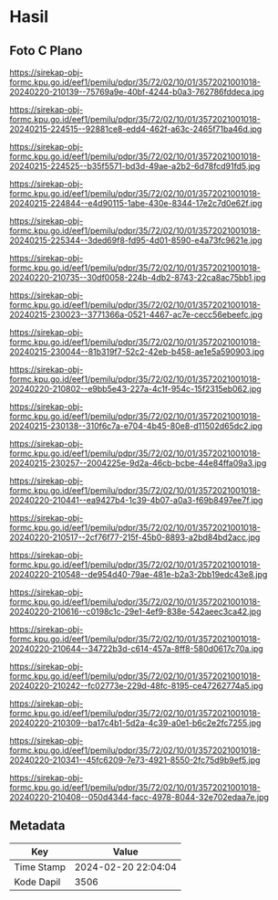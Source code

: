 # Hasil

## Foto C Plano

https://sirekap-obj-formc.kpu.go.id/eef1/pemilu/pdpr/35/72/02/10/01/3572021001018-20240220-210139--75769a9e-40bf-4244-b0a3-762786fddeca.jpg

https://sirekap-obj-formc.kpu.go.id/eef1/pemilu/pdpr/35/72/02/10/01/3572021001018-20240215-224515--92881ce8-edd4-462f-a63c-2465f71ba46d.jpg

https://sirekap-obj-formc.kpu.go.id/eef1/pemilu/pdpr/35/72/02/10/01/3572021001018-20240215-224525--b35f5571-bd3d-49ae-a2b2-6d78fcd91fd5.jpg

https://sirekap-obj-formc.kpu.go.id/eef1/pemilu/pdpr/35/72/02/10/01/3572021001018-20240215-224844--e4d90115-1abe-430e-8344-17e2c7d0e62f.jpg

https://sirekap-obj-formc.kpu.go.id/eef1/pemilu/pdpr/35/72/02/10/01/3572021001018-20240215-225344--3ded69f8-fd95-4d01-8590-e4a73fc9621e.jpg

https://sirekap-obj-formc.kpu.go.id/eef1/pemilu/pdpr/35/72/02/10/01/3572021001018-20240220-210735--30df0058-224b-4db2-8743-22ca8ac75bb1.jpg

https://sirekap-obj-formc.kpu.go.id/eef1/pemilu/pdpr/35/72/02/10/01/3572021001018-20240215-230023--3771366a-0521-4467-ac7e-cecc56ebeefc.jpg

https://sirekap-obj-formc.kpu.go.id/eef1/pemilu/pdpr/35/72/02/10/01/3572021001018-20240215-230044--81b319f7-52c2-42eb-b458-ae1e5a590903.jpg

https://sirekap-obj-formc.kpu.go.id/eef1/pemilu/pdpr/35/72/02/10/01/3572021001018-20240220-210802--e9bb5e43-227a-4c1f-954c-15f2315eb062.jpg

https://sirekap-obj-formc.kpu.go.id/eef1/pemilu/pdpr/35/72/02/10/01/3572021001018-20240215-230138--310f6c7a-e704-4b45-80e8-d11502d65dc2.jpg

https://sirekap-obj-formc.kpu.go.id/eef1/pemilu/pdpr/35/72/02/10/01/3572021001018-20240215-230257--2004225e-9d2a-46cb-bcbe-44e84ffa09a3.jpg

https://sirekap-obj-formc.kpu.go.id/eef1/pemilu/pdpr/35/72/02/10/01/3572021001018-20240220-210441--ea9427b4-1c39-4b07-a0a3-f69b8497ee7f.jpg

https://sirekap-obj-formc.kpu.go.id/eef1/pemilu/pdpr/35/72/02/10/01/3572021001018-20240220-210517--2cf76f77-215f-45b0-8893-a2bd84bd2acc.jpg

https://sirekap-obj-formc.kpu.go.id/eef1/pemilu/pdpr/35/72/02/10/01/3572021001018-20240220-210548--de954d40-79ae-481e-b2a3-2bb19edc43e8.jpg

https://sirekap-obj-formc.kpu.go.id/eef1/pemilu/pdpr/35/72/02/10/01/3572021001018-20240220-210616--c0198c1c-29e1-4ef9-838e-542aeec3ca42.jpg

https://sirekap-obj-formc.kpu.go.id/eef1/pemilu/pdpr/35/72/02/10/01/3572021001018-20240220-210644--34722b3d-c614-457a-8ff8-580d0617c70a.jpg

https://sirekap-obj-formc.kpu.go.id/eef1/pemilu/pdpr/35/72/02/10/01/3572021001018-20240220-210242--fc02773e-229d-48fc-8195-ce47262774a5.jpg

https://sirekap-obj-formc.kpu.go.id/eef1/pemilu/pdpr/35/72/02/10/01/3572021001018-20240220-210309--ba17c4b1-5d2a-4c39-a0e1-b6c2e2fc7255.jpg

https://sirekap-obj-formc.kpu.go.id/eef1/pemilu/pdpr/35/72/02/10/01/3572021001018-20240220-210341--45fc6209-7e73-4921-8550-2fc75d9b9ef5.jpg

https://sirekap-obj-formc.kpu.go.id/eef1/pemilu/pdpr/35/72/02/10/01/3572021001018-20240220-210408--050d4344-facc-4978-8044-32e702edaa7e.jpg


## Metadata

| Key        | Value               |
| ---------- | ------------------- |
| Time Stamp | 2024-02-20 22:04:04 |
| Kode Dapil | 3506                |



